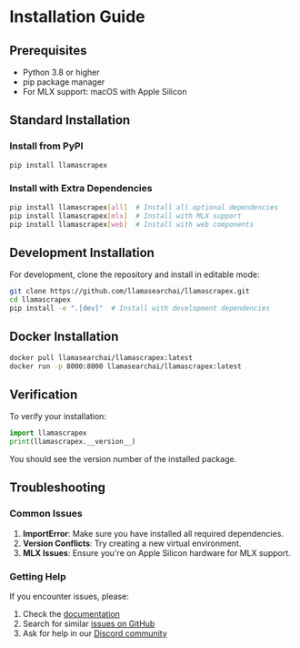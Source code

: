 # Installation Guide

## Prerequisites

- Python 3.8 or higher
- pip package manager
- For MLX support: macOS with Apple Silicon

## Standard Installation

### Install from PyPI

```bash
pip install llamascrapex
```

### Install with Extra Dependencies

```bash
pip install llamascrapex[all]  # Install all optional dependencies
pip install llamascrapex[mlx]  # Install with MLX support
pip install llamascrapex[web]  # Install with web components
```

## Development Installation

For development, clone the repository and install in editable mode:

```bash
git clone https://github.com/llamasearchai/llamascrapex.git
cd llamascrapex
pip install -e ".[dev]"  # Install with development dependencies
```

## Docker Installation

```bash
docker pull llamasearchai/llamascrapex:latest
docker run -p 8000:8000 llamasearchai/llamascrapex:latest
```

## Verification

To verify your installation:

```python
import llamascrapex
print(llamascrapex.__version__)
```

You should see the version number of the installed package.

## Troubleshooting

### Common Issues

1. **ImportError**: Make sure you have installed all required dependencies.
2. **Version Conflicts**: Try creating a new virtual environment.
3. **MLX Issues**: Ensure you're on Apple Silicon hardware for MLX support.

### Getting Help

If you encounter issues, please:

1. Check the [documentation](https://llamasearchai.github.io/llamascrapex/)
2. Search for similar [issues on GitHub](https://github.com/llamasearchai/llamascrapex/issues)
3. Ask for help in our [Discord community](https://discord.gg/llamasearch)
